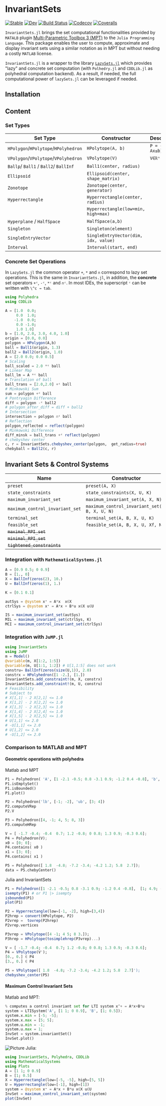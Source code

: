 # InvariantSets

[![Stable](https://img.shields.io/badge/docs-stable-blue.svg)](https://ueliwechsler.github.io/InvariantSets.jl/stable)
[![Dev](https://img.shields.io/badge/docs-dev-blue.svg)](https://ueliwechsler.github.io/InvariantSets.jl/dev)
[![Build Status](https://travis-ci.com/ueliwechsler/InvariantSets.jl.svg?branch=master)](https://travis-ci.com/ueliwechsler/InvariantSets.jl)
[![Codecov](https://codecov.io/gh/ueliwechsler/InvariantSets.jl/branch/master/graph/badge.svg)](https://codecov.io/gh/ueliwechsler/InvariantSets.jl)
[![Coveralls](https://coveralls.io/repos/github/ueliwechsler/InvariantSets.jl/badge.svg?branch=master)](https://coveralls.io/github/ueliwechsler/InvariantSets.jl?branch=master)

`InvariantSets.jl` brings the set computational functionalities provided by `MATALB` plugin  [Multi-Parametric Toolbox 3 (MPT)](https://www.mpt3.org/) to the `Julia Programming Language`. This package enables the user to compute, approximate and display invariant sets using a similar notation as in MPT but without needing a costly `MATLAB` license.

`InvariantSets.jl` is a wrapper to the library [`LazySets.jl`](https://github.com/JuliaReach/LazySets.jl) which provides "lazy" and concrete set computation (with `Polhedry.jl` and `CDDLib.jl` as polyhedral computation backend).
As a result, if needed, the full computational power of `lazySets.jl` can be leveraged if needed.

## Installation


## Content

### Set Types
Set Type | Constructor | Description
---- | ----| -----
`HPolygon`/`HPolytope`/`HPolyhedron` | `HPolytope(A, b)` | `P = {x∈ℝⁿ: Ax≤b}`  
`VPolygon`/`VPolytope`/`VPolyhedron` | `VPolytope(V)` | `V∈ℝⁿˣᵐ`
`Ballp`/ `Ball1` / `Ball2`/ `BallInf` | `Ball1(center, radius)` |
`Ellipsoid` | `Ellipsoid(center, shape_matrix)` |
`Zonotope` | `Zonotope(center, generator)`
`Hyperrectangle` | `Hyperrectangle(center, radius)` | 
` `  | `Hyperrectangle(low=min, high=max)` |
`Hyperplane` / `HalfSpace` | `HalfSpace(a,b)` |
`Singleton` | `Singleton(element)` |
`SingleEntryVector` | `SingleEntryVector(dim, idx, value)` |
`Interval` | `Interval(start, end)` |


### Concrete Set Operations

In `LazySets.jl` the common operator `+`, `*` and `∩` correspond to lazy set operations.
This is the same in `InvariantSets.jl`, in addition, the **concrete** set operators
`+ᶜ`, `-ᶜ`, `*ᶜ` and `∩ᶜ`. In most IDEs, the superscript `ᶜ` can be written with `\^c → tab`.
```julia
using Polyhedra
using CDDLib

A = [1.0  0.0;
     0.0  1.0;
    -1.0  0.0;
     0.0 -1.0;
     1.0 1.0]
b = [1.0, 2.0, 3.0, 4.0, 1.0]
origin = [0.0, 0.0]
polygon = HPolygon(A,b)
ball = Ball1(origin, 1.3)
ball2 = Ball2(origin, 1.0)
A = [2.0 0.0; 0.0 0.5]
# Scaling
ball_scaled = 2.0 *ᶜ ball
# Linear Map
ball_lm = A *ᶜ ball
# Translation of ball
ball_trans = [2.0,2.0] +ᶜ ball
# Minkowski Sum
sum = polygon +ᶜ ball
# Pontryagin Difference
diff = polygon -ᶜ ball2
# polygon_after_diff = diff + ball2
# Intersection
intersection = polygon ∩ᶜ ball
# Reflection
polygon_reflected = reflect(polygon)
# Minkowski Difference
diff_minsk = ball_trans +ᶜ reflect(polygon)
# chebyshev center
c, r = InvariantSets.chebyshev_center(polygon,  get_radius=true)
chebyball = Ball2(c, r)
```

## Invariant Sets & Control Systems
Name  | Constructor | Description
 ----| ---- | ----
`preset` | `preset(A, X)` |
`state_constraints` | `state_constraints(X, U, K)` |
`maximum_invariant_set` | `maximum_invariant_set(A, X, N)` |
`maximum_control_invariant_set` | `maximum_control_invariant_set(A, B, X, U, N)` |
`terminal_set` | `terminal_set(A, B, X, U, K)` |
`feasible_set` | `feasible_set(A, B, X, U, Xf, N)` |
~~`maximal_RPI_set`~~ | ` ` |
~~`minimal_RPI_set`~~ | ` ` |
~~`tightened_constraints`~~ | ` ` |

### Integration with `MathematicalSystems.jl`
```julia
A = [0.9 0.5; 0 0.9]
B = [1., 0]
X = BallInf(zeros(2), 10.)
U = BallInf(zeros(1), 1.)

K = [0.1 0.1]

autSys = @system x⁺ = A*x  x∈X
ctrlSys = @system x⁺ = A*x + B*u x∈X u∈U

IS = maximum_invariant_set(autSys)
MIL = maximum_invariant_set(ctrlSys, K)
MCI = maximum_control_invariant_set(ctrlSys)
```

### Integration with `JuMP.jl`
```julia
using InvariantSets
using JuMP
m = Model()
@variable(m, X[1:2, 1:5])
@variable(m, U[1:1, 1:2]) # U[1,1:5] does not work
constru= BallInf(zeros(size(U,1)), 2.0)
constrx = HPolyhedron([1 -2.], [1.])
InvariantSets.add_constraint!(m, X, constrx)
InvariantSets.add_constraint!(m, U, constru)
# Feasibility
# Subject to
# X[1,1] - 2 X[2,1] <= 1.0
# X[1,2] - 2 X[2,2] <= 1.0
# X[1,3] - 2 X[2,3] <= 1.0
# X[1,4] - 2 X[2,4] <= 1.0
# X[1,5] - 2 X[2,5] <= 1.0
# U[1,1] <= 2.0
# -U[1,1] <= 2.0
# U[1,2] <= 2.0
# -U[1,2] <= 2.0
```

### Comparison to MATLAB and MPT

#### Geometric operations with polyhedra
Matlab and MPT
```python
P1 = Polyhedron( 'A', [1 -2.1 -0.5; 0.8 -3.1 0.9; -1.2 0.4 -0.8], 'b', [1; 4.9; -1.8])
P1.isEmptySet()
P1.isBounded()
P1.plot()

P2 = Polyhedron('lb', [-1; -2], 'ub', [3; 4])
P2.computeVRep
P2.V

P3 = Polyhedron([4, -1; 4, 5; 8, 3])
P3.computeHRep

V = [ -1.7 -0.4; -0.4  0.7; 1.2 -0.8; 0 0.8; 1.3 0.9; -0.3 0.6];
P4 = Polyhedron(V);
x0 = [0; 0];
P4.contains( x0 )
x1 = [3; 0];
P4.contains( x1 )

P5 = Polyhedron([ 1.8  -4.8; -7.2 -3.4; -4.2 1.2; 5.8  2.7]);
data = P5.chebyCenter()
```
Julia and InvariantSets
```julia
P1 = Polyhedron([1 -2.1 -0.5; 0.8 -3.1 0.9; -1.2 0.4 -0.8],  [1; 4.9; -1.8])
isempty(P1) # or P1 |> isempty
isbounded(P1)
plot(P1)

P2 = Hyperrectangle(low=[-1, -2], high=[3,4])
P2hrep = convert(HPolytope, P2)
P2vrep =  tovrep(P2hrep)
P2vrep.vertices

P3vrep = VPolytope([4 -1; 4 5; 8 3.]);
P3hrep = HPolytope(tosimplehrep(P3vrep)...)

V = [ -1.7 -0.4; -0.4  0.7; 1.2 -0.8; 0 0.8; 1.3 0.9; -0.3 0.6];
P4 = VPolytope(V');
[0., 0.] ∈ P4
[3., 0.] ∈ P4

P5 = VPolytope([ 1.8  -4.8; -7.2 -3.4; -4.2 1.2; 5.8  2.7]');
chebyshev_center(P5)
```


#### Maximum Control Invariant Sets
Matlab and MPT:
``` python
% computes a control invariant set for LTI system x^+ = A*x+B*u
system = LTISystem('A', [1 1; 0 0.9], 'B', [1; 0.5]);
system.x.min = [-5; -5];
system.x.max = [5; 5];
system.u.min = -1;
system.u.max = 1;
InvSet = system.invariantSet()
InvSet.plot()
```
![Picture](C:\Users\ueliwech\.julia\dev\InvariantSets\docs\imgs\matlab_invariant_set.png)
Julia:
```julia
using InvariantSets, Polyhedra, CDDLib
using MathematicalSystems
using Plots
A = [1 1; 0 0.9]
B = [1; 0.5]
X = Hyperrectangle(low=[-5, -5], high=[5, 5])
U = Hyperrectangle(low=[-1], high=[1])
system = @system x⁺ = A*x + B*u x∈X u∈U
InvSet = maximum_control_invariant_set(system)
plot(InvSet)
```
